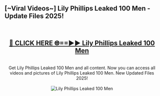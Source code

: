 <h2>[~Viral Videos~] Lily Phillips Leaked 100 Men - Update Files 2025!</h2>
<br>
<div align="center">
<h2><a href="https://betterlinks.top/A2PfLJ" rel="nofollow">🔴 CLICK HERE 🌐==►► Lily Phillips Leaked 100 Men</a></h2>
<br>
Get Lily Phillips Leaked 100 Men and all content. Now you can access all videos and pictures of Lily Phillips Leaked 100 Men. New Updated Files 2025!
<br>
<br>
<a href="https://betterlinks.top/A2PfLJ" rel="nofollow" data-target="animated-image.originalLink"><img src="https://i.ibb.co.com/WyWwxjT/player-gif2.gif" alt="Lily Phillips Leaked 100 Men" style="max-width: 100%; display: inline-block;" data-target="animated-image.originalImage"></a>
</div>
<br>
